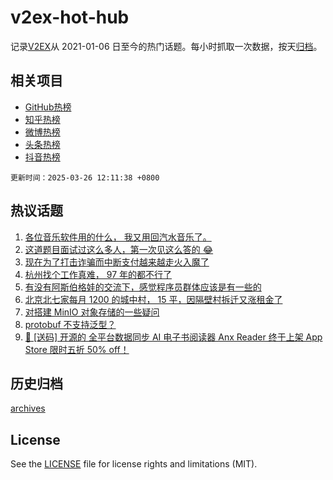 # v2ex-hot-hub

 记录[V2EX](https://www.v2ex.com/)从 2021-01-06 日至今的热门话题。每小时抓取一次数据，按天[归档](archives)。
 
 ## 相关项目

- [GitHub热榜](https://github.com/snaildev/github-hot-hub)
- [知乎热榜](https://github.com/snaildev/zhihu-hot-hub)
- [微博热榜](https://github.com/snaildev/weibo-hot-hub)
- [头条热榜](https://github.com/snaildev/toutiao-hot-hub)
- [抖音热榜](https://github.com/snaildev/douyin-hot-hub)


 `更新时间：2025-03-26 12:11:38 +0800`

## 热议话题

1. [各位音乐软件用的什么， 我又用回汽水音乐了。](https://www.v2ex.com/t/1120956)
1. [这道题目面试过这么多人，第一次见这么答的 😂](https://www.v2ex.com/t/1121006)
1. [现在为了打击诈骗而中断支付越来越走火入魔了](https://www.v2ex.com/t/1121075)
1. [杭州找个工作真难， 97 年的都不行了](https://www.v2ex.com/t/1120979)
1. [有没有阿斯伯格娃的交流下，感觉程序员群体应该是有一些的](https://www.v2ex.com/t/1120991)
1. [北京北七家每月 1200 的城中村， 15 平，因隔壁村拆迁又涨租金了](https://www.v2ex.com/t/1121079)
1. [对搭建 MinIO 对象存储的一些疑问](https://www.v2ex.com/t/1121050)
1. [protobuf 不支持泛型？](https://www.v2ex.com/t/1120994)
1. [🎁 [送码] 开源的 全平台数据同步 AI 电子书阅读器 Anx Reader 终于上架 App Store 限时五折 50% off！](https://www.v2ex.com/t/1121077)

## 历史归档

[archives](archives)

## License

See the [LICENSE](LICENSE) file for license rights and limitations (MIT).
